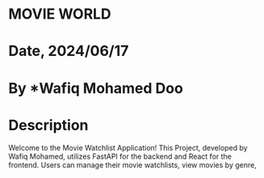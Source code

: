 # MOVIE WORLD

# Date, 2024/06/17

# By \*Wafiq Mohamed Doo

# Description

Welcome to the Movie Watchlist Application! This Project, developed by Wafiq Mohamed, utilizes FastAPI for the backend and React for the frontend. Users can manage their movie watchlists, view movies by genre,